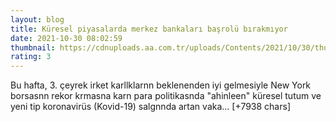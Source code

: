 ```yaml
--- 
layout: blog
title: Küresel piyasalarda merkez bankaları başrolü bırakmıyor
date: 2021-10-30 08:02:59
thumbnail: https://cdnuploads.aa.com.tr/uploads/Contents/2021/10/30/thumbs_b_c_55060bc3db63b974d2e6296c6baa6344.jpg
rating: 3
---
```

Bu hafta, 3. çeyrek irket karllklarnn beklenenden iyi gelmesiyle New York borsasnn rekor krmasna karn para politikasnda "ahinleen" küresel tutum ve yeni tip koronavirüs (Kovid-19) salgnnda artan vaka… [+7938 chars]